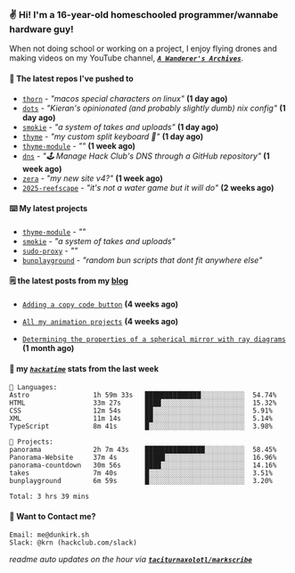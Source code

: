 ### ✌️ Hi! I'm a 16-year-old homeschooled programmer/wannabe hardware guy!

When not doing school or working on a project, I enjoy flying drones and making videos on my YouTube channel, [**_`A Wanderer's Archives`_**](https://youtube.com/@wanderer.archives).

#### 👷 The latest repos I've pushed to

- [`thorn`](https://github.com/taciturnaxolotl/thorn) - _"macos special characters on linux"_ **(1 day ago)**
- [`dots`](https://github.com/taciturnaxolotl/dots) - _"Kieran's opinionated (and probably slightly dumb) nix config"_ **(1 day ago)**
- [`smokie`](https://github.com/taciturnaxolotl/smokie) - _"a system of takes and uploads"_ **(1 day ago)**
- [`thyme`](https://github.com/taciturnaxolotl/thyme) - _"my custom split keyboard 🫶"_ **(1 day ago)**
- [`thyme-module`](https://github.com/taciturnaxolotl/thyme-module) - _""_ **(1 week ago)**
- [`dns`](https://github.com/hackclub/dns) - _"🕹 Manage Hack Club's DNS through a GitHub repository"_ **(1 week ago)**
- [`zera`](https://github.com/taciturnaxolotl/zera) - _"my new site v4?"_ **(1 week ago)**
- [`2025-reefscape`](https://github.com/df1317/2025-reefscape) - _"it's not a water game but it will do"_ **(2 weeks ago)**

#### ⌨️ My latest projects

- [`thyme-module`](https://github.com/taciturnaxolotl/thyme-module) - _""_
- [`smokie`](https://github.com/taciturnaxolotl/smokie) - _"a system of takes and uploads"_
- [`sudo-proxy`](https://github.com/taciturnaxolotl/sudo-proxy) - _""_
- [`bunplayground`](https://github.com/taciturnaxolotl/bunplayground) - _"random bun scripts that dont fit anywhere else"_

#### 🗒️ the latest posts from my [blog](https://dunkirk.sh)

- [`Adding a copy code button`](https://dunkirk.sh/blog/adding-a-copy-button/) **(4 weeks ago)**

- [`All my animation projects`](https://dunkirk.sh/blog/my-animations/) **(4 weeks ago)**

- [`Determining the properties of a spherical mirror with ray diagrams`](https://dunkirk.sh/blog/spherical-ray-diagrams/) **(1 month ago)**



#### 📡 my [_`hackatime`_](https://waka.hackclub.com) stats from the last week

```text
💾 Languages:
Astro                1h 59m 33s   ██████████████░░░░░░░░░░░  54.74%
HTML                 33m 27s      ████░░░░░░░░░░░░░░░░░░░░░  15.32%
CSS                  12m 54s      ██░░░░░░░░░░░░░░░░░░░░░░░  5.91%
XML                  11m 14s      ██░░░░░░░░░░░░░░░░░░░░░░░  5.14%
TypeScript           8m 41s       █░░░░░░░░░░░░░░░░░░░░░░░░  3.98%

💼 Projects:
panorama             2h 7m 43s    ███████████████░░░░░░░░░░  58.45%
Panorama-Website     37m 4s       █████░░░░░░░░░░░░░░░░░░░░  16.96%
panorama-countdown   30m 56s      ████░░░░░░░░░░░░░░░░░░░░░  14.16%
takes                7m 40s       █░░░░░░░░░░░░░░░░░░░░░░░░  3.51%
bunplayground        6m 59s       █░░░░░░░░░░░░░░░░░░░░░░░░  3.20%

Total: 3 hrs 39 mins
```

#### 📮 Want to Contact me?

```text
Email: me@dunkirk.sh
Slack: @krn (hackclub.com/slack)
```

_readme auto updates on the hour via [**`taciturnaxolotl/markscribe`**](https://github.com/taciturnaxolotl/markscribe)_
